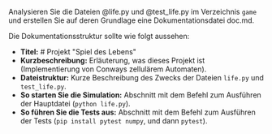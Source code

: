 Analysieren Sie die Dateien @life.py und @test_life.py im Verzeichnis `game` und erstellen Sie auf deren Grundlage eine Dokumentationsdatei doc.md.

Die Dokumentationsstruktur sollte wie folgt aussehen:
-   **Titel:** # Projekt "Spiel des Lebens"
-   **Kurzbeschreibung:** Erläuterung, was dieses Projekt ist (Implementierung von Conways zellulärem Automaten).
-   **Dateistruktur:** Kurze Beschreibung des Zwecks der Dateien `life.py` und `test_life.py`.
-   **So starten Sie die Simulation:** Abschnitt mit dem Befehl zum Ausführen der Hauptdatei (`python life.py`).
-   **So führen Sie die Tests aus:** Abschnitt mit dem Befehl zum Ausführen der Tests (`pip install pytest numpy`, und dann `pytest`).